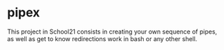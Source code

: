 # pipex
This project in School21 consists in creating your own sequence of pipes, as well as get to know redirections work in bash or any other shell.
